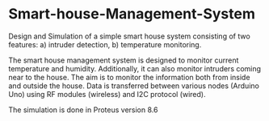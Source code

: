 # Smart-house-Management-System
Design and Simulation of a simple smart house system consisting of two features: a) intruder detection, b) temperature monitoring.

The smart house management system is designed to monitor current temperature and humidity. Additionally, it can also monitor intruders coming near to the house. The aim is to monitor the information both from inside and outside the house. Data is transferred between various nodes (Arduino Uno) using RF modules (wireless) and I2C protocol (wired).

The simulation is done in Proteus version 8.6
